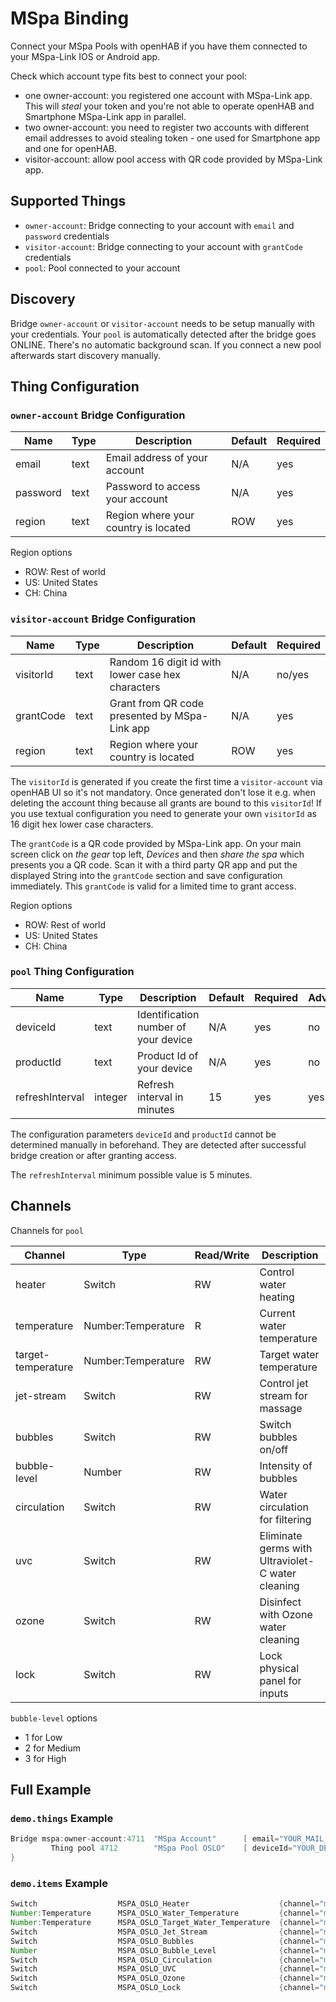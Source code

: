 # MSpa Binding

Connect your MSpa Pools with openHAB if you have them connected to your MSpa-Link IOS or Android app.

Check which account type fits best to connect your pool:

- one owner-account: you registered one account with MSpa-Link app. This will _steal_ your token and you're not able to operate openHAB and Smartphone MSpa-Link app in parallel.
- two owner-account: you need to register two accounts with different email addresses to avoid stealing token - one used for Smartphone app and one for openHAB.
- visitor-account: allow pool access with QR code provided by MSpa-Link app.

## Supported Things

- `owner-account`: Bridge connecting to your account with `email` and `password` credentials
- `visitor-account`: Bridge connecting to your account with `grantCode` credentials
- `pool`: Pool connected to your account

## Discovery

Bridge `owner-account` or `visitor-account` needs to be setup manually with your credentials.
Your `pool` is automatically detected after the bridge goes ONLINE.
There's no automatic background scan.
If you connect a new pool afterwards start discovery manually.

## Thing Configuration

### `owner-account` Bridge Configuration

| Name            | Type    | Description                           | Default | Required |
|-----------------|---------|---------------------------------------|---------|----------|
| email           | text    | Email address of your account         | N/A     | yes      |
| password        | text    | Password to access your account       | N/A     | yes      |
| region          | text    | Region where your country is located  | ROW     | yes      |

Region options

- ROW: Rest of world
- US: United States
- CH: China

### `visitor-account` Bridge Configuration

| Name              | Type    | Description                                         | Default | Required |
|-------------------|---------|-----------------------------------------------------|---------|----------|
| visitorId         | text    | Random 16 digit id with lower case hex characters   | N/A     | no/yes   |
| grantCode         | text    | Grant from QR code presented by MSpa-Link app       | N/A     | yes      |
| region            | text    | Region where your country is located                | ROW     | yes      |

The `visitorId` is generated if you create the first time a `visitor-account` via openHAB UI so it's not mandatory.
Once generated don't lose it e.g. when deleting the account thing because all grants are bound to this `visitorId`!
If you use textual configuration you need to generate your own `visitorId` as 16 digit hex lower case characters.

The `grantCode` is a QR code provided by MSpa-Link app.
On your main screen click on _the gear_ top left, _Devices_ and then _share the spa_ which presents you a QR code.
Scan it with a third party QR app and put the displayed String into the `grantCode` section and save configuration immediately.
This `grantCode` is valid for a limited time to grant access.

Region options

- ROW: Rest of world
- US: United States
- CH: China

### `pool` Thing Configuration

| Name              | Type      | Description                           | Default   | Required | Advanced   |
|-------------------|-----------|---------------------------------------|-----------|----------|------------|
| deviceId          | text      | Identification number of your device  | N/A       | yes      | no         |
| productId         | text      | Product Id of your device             | N/A       | yes      | no         |
| refreshInterval   | integer   | Refresh interval in minutes           | 15        | yes      | yes        |

The configuration parameters `deviceId` and `productId` cannot be determined manually in beforehand.
They are detected after successful bridge creation or after granting access.

The `refreshInterval` minimum possible value is 5 minutes.

## Channels

Channels for `pool`

| Channel               | Type                  | Read/Write | Description                                          |
|-----------------------|-----------------------|------------|------------------------------------------------------|
| heater                | Switch                | RW         | Control water heating                                |
| temperature           | Number:Temperature    | R          | Current water temperature                            |
| target-temperature    | Number:Temperature    | RW         | Target water temperature                             |
| jet-stream            | Switch                | RW         | Control jet stream for massage                       |
| bubbles               | Switch                | RW         | Switch bubbles on/off                                |
| bubble-level          | Number                | RW         | Intensity of bubbles                                 |
| circulation           | Switch                | RW         | Water circulation for filtering                      |
| uvc                   | Switch                | RW         | Eliminate germs with Ultraviolet-C water cleaning    |
| ozone                 | Switch                | RW         | Disinfect with Ozone water cleaning                  |
| lock                  | Switch                | RW         | Lock physical panel for inputs                       |

`bubble-level` options

- 1 for Low
- 2 for Medium
- 3 for High

## Full Example

### `demo.things` Example

```java
Bridge mspa:owner-account:4711  "MSpa Account"      [ email="YOUR_MAIL_ADDRESS", password="YOUR_PASSWORD", region="ROW"] {
         Thing pool 4712        "MSpa Pool OSLO"    [ deviceId="YOUR_DEVICE_ID", productId="YOUR_PRODUCT_ID"]
}
```

### `demo.items` Example

```java
Switch                  MSPA_OSLO_Heater                    {channel="mspa:pool:4711:4712:heater" }
Number:Temperature      MSPA_OSLO_Water_Temperature         {channel="mspa:pool:4711:4712:temperature" }
Number:Temperature      MSPA_OSLO_Target_Water_Temperature  {channel="mspa:pool:4711:4712:target-temperature" }
Switch                  MSPA_OSLO_Jet_Stream                {channel="mspa:pool:4711:4712:jet-stream" }
Switch                  MSPA_OSLO_Bubbles                   {channel="mspa:pool:4711:4712:bubbles" }
Number                  MSPA_OSLO_Bubble_Level              {channel="mspa:pool:4711:4712:bubble-level" }
Switch                  MSPA_OSLO_Circulation               {channel="mspa:pool:4711:4712:circulation" }
Switch                  MSPA_OSLO_UVC                       {channel="mspa:pool:4711:4712:uvc" }
Switch                  MSPA_OSLO_Ozone                     {channel="mspa:pool:4711:4712:ozone" }
Switch                  MSPA_OSLO_Lock                      {channel="mspa:pool:4711:4712:lock" }

```
